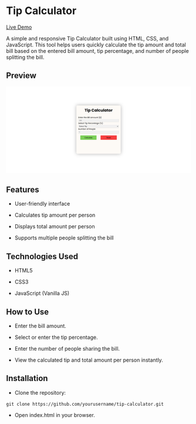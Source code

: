# Tip Calculator

[Live Demo](https://js-tipcalculator.vercel.app/)

A simple and responsive Tip Calculator built using HTML, CSS, and JavaScript. This tool helps users quickly calculate the tip amount and total bill based on the entered bill amount, tip percentage, and number of people splitting the bill.

## Preview

![TipCal](images/Tip-calculator.png)

## Features

- User-friendly interface

- Calculates tip amount per person

- Displays total amount per person

- Supports multiple people splitting the bill

## Technologies Used

- HTML5

- CSS3

- JavaScript (Vanilla JS)

## How to Use

- Enter the bill amount.

- Select or enter the tip percentage.

- Enter the number of people sharing the bill.

- View the calculated tip and total amount per person instantly.

## Installation

- Clone the repository:

```
git clone https://github.com/yourusername/tip-calculator.git
```

- Open index.html in your browser.
